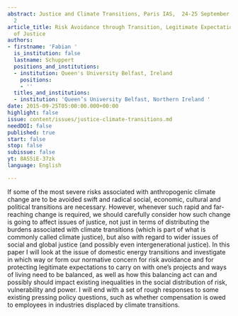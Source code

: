 ```yaml
---
abstract: Justice and Climate Transitions, Paris IAS,  24-25 September 2015 - Session
  2
article_title: Risk Avoidance through Transition, Legitimate Expectations and Issues
  of Justice
authors:
- firstname: 'Fabian '
  is_institution: false
  lastname: Schuppert
  positions_and_institutions:
  - institution: Queen's University Belfast, Ireland
    positions:
    - ''
  titles_and_institutions:
  - institution: 'Queen’s University Belfast, Northern Ireland '
date: 2015-09-25T05:00:00.000+00:00
highlight: false
issue: content/issues/justice-climate-transitions.md
needDOI: false
published: true
start: false
stop: false
subissue: false
yt: 8AS5iE-37zk
language: English

---
```

If some of the most severe risks associated with anthropogenic climate change are to be avoided swift and radical social, economic, cultural and political transitions are necessary. However, whenever such rapid and far-reaching change is required, we should carefully consider how such change is going to affect issues of justice, not just in terms of distributing the burdens associated with climate transitions (which is part of what is commonly called climate justice), but also with regard to wider issues of social and global justice (and possibly even intergenerational justice). In this paper I will look at the issue of domestic energy transitions and investigate in which way or form our normative concern for risk avoidance and for protecting legitimate expectations to carry on with one’s projects and ways of living need to be balanced, as well as how this balancing act can and possibly should impact existing inequalities in the social distribution of risk, vulnerability and power. I will end with a set of rough responses to some existing pressing policy questions, such as whether compensation is owed to employees in industries displaced by climate transitions.

<Youtube yt="8AS5iE-37zk" caption="Risk avoidance through transition, legitimate expectations and issues of justice" start="false" stop="false"></Youtube>